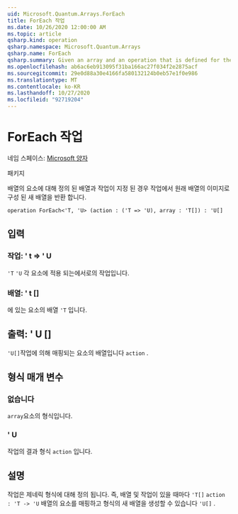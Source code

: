 ```yaml
---
uid: Microsoft.Quantum.Arrays.ForEach
title: ForEach 작업
ms.date: 10/26/2020 12:00:00 AM
ms.topic: article
qsharp.kind: operation
qsharp.namespace: Microsoft.Quantum.Arrays
qsharp.name: ForEach
qsharp.summary: Given an array and an operation that is defined for the elements of the array, returns a new array that consists of the images of the original array under the operation.
ms.openlocfilehash: ab6ac6eb913095f31ba166ac27f034f2e2875acf
ms.sourcegitcommit: 29e0d88a30e4166fa580132124b0eb57e1f0e986
ms.translationtype: MT
ms.contentlocale: ko-KR
ms.lasthandoff: 10/27/2020
ms.locfileid: "92719204"
---
```

# <a name="foreach-operation"></a>ForEach 작업

네임 스페이스: [Microsoft 양자](xref:Microsoft.Quantum.Arrays)

패키지 [](https://nuget.org/packages/)


배열의 요소에 대해 정의 된 배열과 작업이 지정 된 경우 작업에서 원래 배열의 이미지로 구성 된 새 배열을 반환 합니다.

```qsharp
operation ForEach<'T, 'U> (action : ('T => 'U), array : 'T[]) : 'U[]
```


## <a name="input"></a>입력

### <a name="action--t--u"></a>작업: ' t => ' U 

`'T` `'U` 각 요소에 적용 되는에서로의 작업입니다.


### <a name="array--t"></a>배열: ' t []

에 있는 요소의 배열 `'T` 입니다.



## <a name="output--u"></a>출력: ' U []

`'U[]`작업에 의해 매핑되는 요소의 배열입니다 `action` .

## <a name="type-parameters"></a>형식 매개 변수

### <a name="t"></a>없습니다

`array`요소의 형식입니다.
### <a name="u"></a>' U

작업의 결과 형식 `action` 입니다.

## <a name="remarks"></a>설명

작업은 제네릭 형식에 대해 정의 됩니다. 즉, 배열 및 작업이 있을 때마다 `'T[]` `action : 'T -> 'U` 배열의 요소를 매핑하고 형식의 새 배열을 생성할 수 있습니다 `'U[]` .
